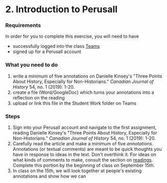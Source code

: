 # 2. Introduction to Perusall

### Requirements

In order for you to complete this exercise, you will need to have

* successfully logged into the class [Teams](../digital-tools/teams.md)
* signed up for a Perusall account

### What you need to do

1. write a _minimum_ of five annotations on Danielle Kinsey's "Three Points About History, Especially for Non-Historians." _Canadian Journal of History_ 54, no. 1 (2019): 1-20.&#x20;
2. create a file (Word/GoogleDoc) which turns your annotations into a reflection on the reading
3. upload or link this file in the Student Work folder on Teams

### Steps

1. Sign into your Perusall account and navigate to the first assignment, reading Danielle Kinsey's "Three Points About History, Especially for Non-Historians." _Canadian Journal of History_ 54, no. 1 (2019): 1-20.&#x20;
2. Carefully read the article and make a minimum of five _annotations_. Annotations (or textual comments) are meant to be quick thoughts you have in response to ideas in the text. Don't overthink it. For ideas on what kinds of comments to make, consult the section on [readings](../syllabus/coursework/readings.md). Complete this portion by the beginning of class on September 15th.&#x20;
3. In class on the 15th, we will look together at people's existing annotations and show how we can&#x20;
